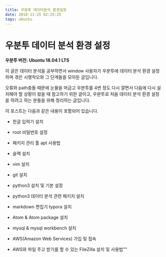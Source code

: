 ```yaml
---
title: 우분투 데이터분석 환경설정
date: 2018-11-25 02:25:25
tags: ubuntu
---
```




# 우분투 데이터 분석 환경 설정

**우분투 버전: Ubuntu 18.04.1 LTS**

이 글은 데이터 분석을 공부하면서 window 사용자가 우분투에 데이터 분석 환경 설정 하며 겪은 시행착오와 그 단계들을 모아둔 글입니다.



오류와 path충돌 때문에 눈물을 머금고 우분투를 4번 정도 다시 깔면서 다음에 다시 설치해야 할 상황이 왔을 때 참고하기 위한 글이고, 우분투로 처음 데이터 분석 환경 설정을 하려고 하는 분들을 위해 정리하는 글입니다.



이 포스트는 다음과 같은 내용이 포함되어 있습니다.



- 한글 입력기 설치
- root 비밀번호 설정
- 패키지 관리 툴 apt 사용법
- 슬랙 설치
- vim 설치
- git 설치 
- python3 설치 및 기본 설정
- python3 데이터 분석 관련 패키지 설치
- markdown 편집기 typora 설치
- Atom & Atom package 설치
- mysql & mysql workbench 설치

- AWS(Amazon Web Services) 가입 및 접속
- AWS와 파일 주고 받기를 할 수 있는 FileZilla 설치 및 사용법""